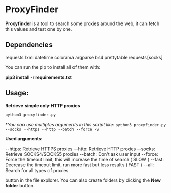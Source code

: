# ProxyFinder

**Proxyfinder** is a tool to search some proxies around the web, it can fetch this values and test one by one.

## Dependencies
requests
lxml
datetime
colorama
argparse
bs4
prettytable
requests[socks]

You can run the pip to install all of them with:

**pip3 install -r requirements.txt**

## Usage:
**Retrieve simple only HTTP proxies**

 ``python3 proxyfinder.py`` 
 
 **You can use multiples arguments in this script like:*
 ``python3 proxyfinder.py --socks --https --http --batch --force -v``
 
 **Used arguments:**
 
 --https: Retrieve HTTPS proxies
 --http: Retrieve HTTP proxies
 --socks: Retrieve SOCKS4/SOCKS5 proxies
 --batch: Don't ask user input
 --force: Force the timeout limit, this will increase the time of search ( SLOW )
 --fast: Decrease the timeout limit, run more fast but less results ( FAST )
 --all: Search for all types of proxies 
 
button in the file explorer. You can also create folders by clicking the **New folder** button.
